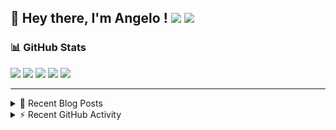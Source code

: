 ## 👋 Hey there, I'm Angelo ! ![](https://img.shields.io/badge/Intel-Core_i5_12th-0071C5?style=for-the-badge&logo=intel&logoColor=white) <a href="https://www.buymeacoffee.com/angelodotnet" target="_blank"><img src="https://img.shields.io/badge/Buy%20Me%20A%20Coffee-FFDD00.svg?style=for-the-badge&logo=Buy-Me-A-Coffee&logoColor=black"></a>

### 📊 GitHub Stats
![](http://github-profile-summary-cards.vercel.app/api/cards/profile-details?username=angelodotnet&theme=darcula)
![](http://github-profile-summary-cards.vercel.app/api/cards/repos-per-language?username=angelodotnet&theme=dracula)
![](http://github-profile-summary-cards.vercel.app/api/cards/most-commit-language?username=angelodotnet&theme=dracula)
![](http://github-profile-summary-cards.vercel.app/api/cards/stats?username=angelodotnet&theme=dracula)
![](http://github-profile-summary-cards.vercel.app/api/cards/productive-time?username=angelodotnet&theme=dracula&utcOffset=8)

---

<details>
  <summary>📝 Recent Blog Posts</summary>

  <!-- BLOG-POST-LIST:START -->
- [How to secure minimal api microservices with asp.net core identity](https://dev.to/angelodotnet/how-to-secure-minimal-api-microservices-with-aspnet-core-identity-2o68)
- [How to connect two microservices with RabbitMQ](https://dev.to/angelodotnet/example-of-microservice-communication-with-rabbitmq-3b2f)
- [How to create a simple appointment calendar](https://dev.to/angelodotnet/example-to-create-a-appointment-calendar-477n)
- [Docker configurations for .NET applications and more](https://dev.to/angelodotnet/docker-configurations-for-net-applications-and-more-1pg8)
- [How to create a background email sender with outbox pattern integration](https://dev.to/angelodotnet/example-to-create-a-background-email-sender-with-outbox-pattern-integration-4cdl)
<!-- BLOG-POST-LIST:END -->
  
</details>

<details>
  <summary> ⚡ Recent GitHub Activity</summary>

  <!--START_SECTION:activity-->
1. 🎉 Merged PR [#91](https://github.com/AngeloDotNet/GSWCloudApp/pull/91) in [AngeloDotNet/GSWCloudApp](https://github.com/AngeloDotNet/GSWCloudApp)
2. 💪 Opened PR [#91](https://github.com/AngeloDotNet/GSWCloudApp/pull/91) in [AngeloDotNet/GSWCloudApp](https://github.com/AngeloDotNet/GSWCloudApp)
3. 🎉 Merged PR [#90](https://github.com/AngeloDotNet/GSWCloudApp/pull/90) in [AngeloDotNet/GSWCloudApp](https://github.com/AngeloDotNet/GSWCloudApp)
4. 💪 Opened PR [#90](https://github.com/AngeloDotNet/GSWCloudApp/pull/90) in [AngeloDotNet/GSWCloudApp](https://github.com/AngeloDotNet/GSWCloudApp)
5. 🎉 Merged PR [#89](https://github.com/AngeloDotNet/GSWCloudApp/pull/89) in [AngeloDotNet/GSWCloudApp](https://github.com/AngeloDotNet/GSWCloudApp)
<!--END_SECTION:activity-->

</details>
